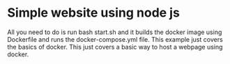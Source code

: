 # Simple website using node js
All you need to do is run bash start.sh and it builds the docker image using Dockerfile and runs the docker-compose.yml file.
This example just covers the basics of docker.
This just covers a basic way to host a webpage using docker.